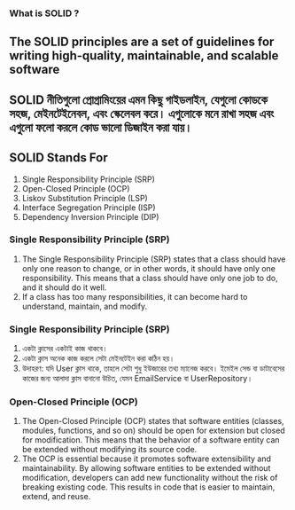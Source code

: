 ### What is SOLID ?
## The SOLID principles are a set of guidelines for writing high-quality, maintainable, and scalable software
## SOLID নীতিগুলো প্রোগ্রামিংয়ের এমন কিছু গাইডলাইন, যেগুলো কোডকে সহজ, মেইনটেইনেবল, এবং স্কেলেবল করে। এগুলোকে মনে রাখা সহজ এবং এগুলো ফলো করলে কোড ভালো ডিজাইন করা যায়।
## SOLID Stands For
  1. Single Responsibility Principle (SRP)
  2. Open-Closed Principle (OCP)
  3. Liskov Substitution Principle (LSP)
  4. Interface Segregation Principle (ISP)
  5. Dependency Inversion Principle (DIP)
     
### Single Responsibility Principle (SRP)
  1. The Single Responsibility Principle (SRP) states that a class should have only one reason to change, or in other words, it should have only one responsibility. This means that a class should have only one job to do, and it should do it well.
  2. If a class has too many responsibilities, it can become hard to understand, maintain, and modify.
### Single Responsibility Principle (SRP)
  1. একটা ক্লাসের একটাই কাজ থাকবে।
  2. একটা ক্লাস অনেক কাজ করলে সেটা মেইনটেইন করা কঠিন হয়।
  3. উদাহরণ: যদি User ক্লাস থাকে, তাহলে সেটা শুধু ইউজারের তথ্য ম্যানেজ করবে। ইমেইল সেন্ড বা ডাটাবেসের কাজের জন্য আলাদা ক্লাস বানানো উচিত, যেমন EmailService বা UserRepository।

### Open-Closed Principle (OCP)
  1. The Open-Closed Principle (OCP) states that software entities (classes, modules, functions, and so on) should be open for extension but closed for modification. This means that the behavior of a software entity can be extended without modifying its source code.
  2. The OCP is essential because it promotes software extensibility and maintainability. By allowing software entities to be extended without modification, developers can add new functionality without the risk of breaking existing code. This results in code that is easier to maintain, extend, and reuse.
